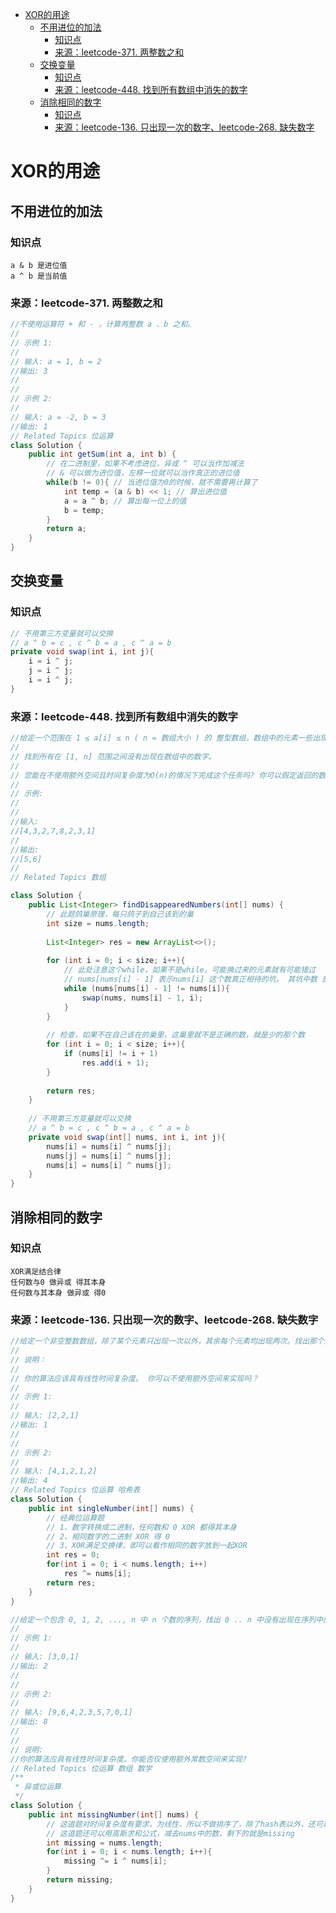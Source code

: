 <!-- TOC -->

- [XOR的用途](#xor的用途)
    - [不用进位的加法](#不用进位的加法)
        - [知识点](#知识点)
        - [来源：leetcode-371. 两整数之和](#来源leetcode-371-两整数之和)
    - [交换变量](#交换变量)
        - [知识点](#知识点-1)
        - [来源：leetcode-448. 找到所有数组中消失的数字](#来源leetcode-448-找到所有数组中消失的数字)
    - [消除相同的数字](#消除相同的数字)
        - [知识点](#知识点-2)
        - [来源：leetcode-136. 只出现一次的数字、leetcode-268. 缺失数字](#来源leetcode-136-只出现一次的数字leetcode-268-缺失数字)

<!-- /TOC -->
# XOR的用途

## 不用进位的加法

### 知识点

```
a & b 是进位值
a ^ b 是当前值
```

### 来源：leetcode-371. 两整数之和

```java 
//不使用运算符 + 和 - ，计算两整数 a 、b 之和。 
//
// 示例 1: 
//
// 输入: a = 1, b = 2
//输出: 3
// 
//
// 示例 2: 
//
// 输入: a = -2, b = 3
//输出: 1 
// Related Topics 位运算
class Solution {
    public int getSum(int a, int b) {
        // 在二进制里，如果不考虑进位，异或 ^ 可以当作加减法
        // & 可以做为进位值，左移一位就可以当作真正的进位值
        while(b != 0){ // 当进位值为0的时候，就不需要再计算了
            int temp = (a & b) << 1; // 算出进位值
            a = a ^ b; // 算出每一位上的值
            b = temp;
        }
        return a;
    }
}
```

## 交换变量

### 知识点

```java
// 不用第三方变量就可以交换
// a ^ b = c , c ^ b = a , c ^ a = b
private void swap(int i, int j){
    i = i ^ j;
    j = i ^ j;
    i = i ^ j;
}
```

### 来源：leetcode-448. 找到所有数组中消失的数字

```java
//给定一个范围在 1 ≤ a[i] ≤ n ( n = 数组大小 ) 的 整型数组，数组中的元素一些出现了两次，另一些只出现一次。 
//
// 找到所有在 [1, n] 范围之间没有出现在数组中的数字。 
//
// 您能在不使用额外空间且时间复杂度为O(n)的情况下完成这个任务吗? 你可以假定返回的数组不算在额外空间内。 
//
// 示例: 
//
// 
//输入:
//[4,3,2,7,8,2,3,1]
//
//输出:
//[5,6]
// 
// Related Topics 数组

class Solution {
    public List<Integer> findDisappearedNumbers(int[] nums) {
        // 此题鸽巢原理，每只鸽子到自己该到的巢
        int size = nums.length;
        
        List<Integer> res = new ArrayList<>();
        
        for (int i = 0; i < size; i++){
            // 此处注意这个while，如果不是while，可能换过来的元素就有可能错过
            // nums[nums[i] - 1] 表示nums[i] 这个数真正相待的坑， 其坑中数 是不是 等于这个数
            while (nums[nums[i] - 1] != nums[i]){
                swap(nums, nums[i] - 1, i);
            }
        }
        
        // 检查，如果不在自己该在的巢里，这巢里就不是正确的数，就是少的那个数
        for (int i = 0; i < size; i++){
            if (nums[i] != i + 1)
                res.add(i + 1);        
        }
        
        return res;
    }
    
    // 不用第三方变量就可以交换
    // a ^ b = c , c ^ b = a , c ^ a = b
    private void swap(int[] nums, int i, int j){
        nums[i] = nums[i] ^ nums[j];
        nums[j] = nums[i] ^ nums[j];
        nums[i] = nums[i] ^ nums[j];
    }
}
```

## 消除相同的数字

### 知识点
```
XOR满足结合律
任何数与0 做异或 得其本身
任何数与其本身 做异或 得0
```

### 来源：leetcode-136. 只出现一次的数字、leetcode-268. 缺失数字

```java
//给定一个非空整数数组，除了某个元素只出现一次以外，其余每个元素均出现两次。找出那个只出现了一次的元素。 
//
// 说明： 
//
// 你的算法应该具有线性时间复杂度。 你可以不使用额外空间来实现吗？ 
//
// 示例 1: 
//
// 输入: [2,2,1]
//输出: 1
// 
//
// 示例 2: 
//
// 输入: [4,1,2,1,2]
//输出: 4 
// Related Topics 位运算 哈希表
class Solution {
    public int singleNumber(int[] nums) {
        // 经典位运算题
        // 1、数字转换成二进制，任何数和 0 XOR 都得其本身
        // 2、相同数字的二进制 XOR 得 0
        // 3、XOR满足交换律，即可以看作相同的数字放到一起XOR
        int res = 0;
        for(int i = 0; i < nums.length; i++)
            res ^= nums[i];
        return res;
    }
}
```

```java
//给定一个包含 0, 1, 2, ..., n 中 n 个数的序列，找出 0 .. n 中没有出现在序列中的那个数。 
//
// 示例 1: 
//
// 输入: [3,0,1]
//输出: 2
// 
//
// 示例 2: 
//
// 输入: [9,6,4,2,3,5,7,0,1]
//输出: 8
// 
//
// 说明: 
//你的算法应具有线性时间复杂度。你能否仅使用额外常数空间来实现? 
// Related Topics 位运算 数组 数学
/**
 * 异或位运算
 */
class Solution {
    public int missingNumber(int[] nums) {
        // 这道题对时间复杂度有要求，为线性，所以不做排序了，除了hash表以外，还可以做位运算异或，异或满足交换律，所以最后剩下来的一定是单独的那一个数
        // 这道题还可以用高斯求和公式，减去nums中的数，剩下的就是missing
        int missing = nums.length;
        for(int i = 0; i < nums.length; i++){
            missing ^= i ^ nums[i];
        }
        return missing;
    }
}
```
